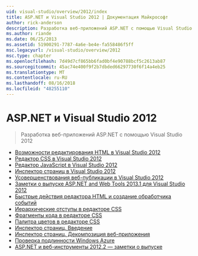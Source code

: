 ```yaml
---
uid: visual-studio/overview/2012/index
title: ASP.NET и Visual Studio 2012 | Документация Майкрософт
author: rick-anderson
description: Разработка веб-приложений ASP.NET с помощью Visual Studio 2012
ms.author: riande
ms.date: 06/25/2013
ms.assetid: 51900291-7787-4a6e-be4e-fa558486f5ff
msc.legacyurl: /visual-studio/overview/2012
msc.type: chapter
ms.openlocfilehash: 7d49d7cf865bb6fad0bf4e90788bcf5c2613ab87
ms.sourcegitcommit: 45ac74e400f9f2b7dbded66297730f6f14a4eb25
ms.translationtype: MT
ms.contentlocale: ru-RU
ms.lasthandoff: 08/16/2018
ms.locfileid: "48255110"
---
```

<a name="aspnet-and-visual-studio-2012"></a>ASP.NET и Visual Studio 2012
====================
> Разработка веб-приложений ASP.NET с помощью Visual Studio 2012


- [Возможности редактирования HTML в Visual Studio 2012](visual-studio-2012-html-editing-features.md)
- [Редактор CSS в Visual Studio 2012](visual-studio-2012-css-editor.md)
- [Редактор JavaScript в Visual Studio 2012](visual-studio-2012-javascript-editor.md)
- [Инспектор страниц в Visual Studio 2012](visual-studio-2012-page-inspector.md)
- [Усовершенствования веб-публикации в Visual Studio 2012](visual-studio-2012-web-publishing-improvements.md)
- [Заметки о выпуске ASP.NET and Web Tools 2013.1 для Visual Studio 2012](aspnet-and-web-tools-20131-for-visual-studio-2012.md)
- [Быстрые действия редактора HTML и создание обработчика событий](visual-studio-vnext-videos-html-editor-smart-tasks-and-event-handler-generation.md)
- [Иерархические отступы в редакторе CSS](visual-studio-vnext-videos-css-editor-hierarchical-indentation.md)
- [Фрагменты кода в редакторе CSS](visual-studio-vnext-videos-css-editor-snippets.md)
- [Палитра цветов в редакторе CSS](visual-studio-vnext-videos-css-editor-color-picker.md)
- [Инспектор страниц. Введение](visual-studio-vnext-videos-page-inspector-introduction.md)
- [Инспектор страниц. Декомпозиция веб-приложения](visual-studio-vnext-videos-page-inspector-decomposing-your-web-application.md)
- [Проверка подлинности Windows Azure](windows-azure-authentication.md)
- [ASP.NET и веб-инструменты 2012.2 — заметки о выпуске](aspnet-and-web-tools-20122-release-notes-rtw.md)
